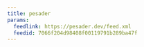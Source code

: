 ```yaml
---
title: pesader
params:
  feedlink: https://pesader.dev/feed.xml
  feedid: 7066f204d98408f00119791b289ba47f
---
```


